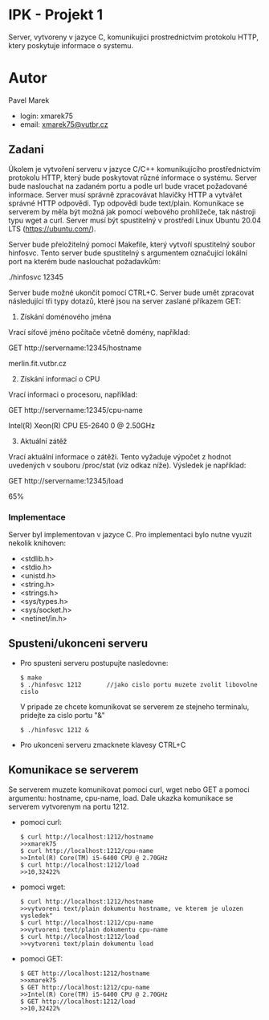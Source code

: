 # IPK - Projekt 1

Server, vytvoreny v jazyce C, komunikujici prostrednictvim protokolu HTTP, ktery poskytuje informace o systemu.
 
# Autor
Pavel Marek
* login: xmarek75
* email: xmarek75@vutbr.cz

## Zadani

Úkolem je vytvoření serveru v jazyce C/C++ komunikujícího prostřednictvím protokolu HTTP, který bude poskytovat různé informace o systému. Server bude naslouchat na zadaném portu a podle url bude vracet požadované informace. Server musí správně zpracovávat hlavičky HTTP a vytvářet správné HTTP odpovědi. Typ odpovědi bude text/plain. Komunikace se serverem by měla být možná jak pomocí webového prohlížeče, tak nástroji typu wget a curl. Server musí být spustitelný v prostředí Linux Ubuntu 20.04 LTS  (https://ubuntu.com/).

Server bude přeložitelný pomocí Makefile, který vytvoří spustitelný soubor hinfosvc.
Tento server bude spustitelný s argumentem označující lokální port na kterém bude naslouchat požadavkům:

./hinfosvc 12345


Server bude možné ukončit pomocí CTRL+C. Server bude umět zpracovat následující tři typy dotazů, které jsou na server zaslané příkazem GET:


1. Získání doménového jména

Vrací síťové jméno počítače včetně domény, například:

GET http://servername:12345/hostname

merlin.fit.vutbr.cz


2. Získání informací o CPU 

Vrací informaci o procesoru, například:

GET http://servername:12345/cpu-name


Intel(R) Xeon(R) CPU E5-2640 0 @ 2.50GHz


3. Aktuální zátěž 

Vrací aktuální informace o zátěži. Tento vyžaduje výpočet z hodnot uvedených v souboru /proc/stat (viz odkaz níže). Výsledek je například:

GET http://servername:12345/load

65%

### Implementace

Server byl implementovan v jazyce C.
Pro implementaci bylo nutne vyuzit nekolik knihoven:

* <stdlib.h>
* <stdio.h>
* <unistd.h>
* <string.h>
* <strings.h>
* <sys/types.h>
* <sys/socket.h>
* <netinet/in.h>

## Spusteni/ukonceni serveru

* Pro spusteni serveru postupujte nasledovne:

    ```
    $ make
    $ ./hinfosvc 1212       //jako cislo portu muzete zvolit libovolne cislo
    ```
    V pripade ze chcete komunikovat se serverem ze stejneho terminalu, pridejte za cislo portu "&" 
    ```
    $ ./hinfosvc 1212 &
    ```
* Pro ukonceni serveru zmacknete klavesy CTRL+C

## Komunikace se serverem

Se serverem muzete komunikovat pomoci curl, wget nebo GET
a pomoci argumentu: hostname, cpu-name, load.
Dale ukazka komunikace se serverem vytvorenym na portu 1212.


* pomoci curl:
    ```
    $ curl http://localhost:1212/hostname
    >>xmarek75
    $ curl http://localhost:1212/cpu-name
    >>Intel(R) Core(TM) i5-6400 CPU @ 2.70GHz
    $ curl http://localhost:1212/load
    >>10,32422%
    ```

* pomoci wget:
    ```
    $ curl http://localhost:1212/hostname
    >>vytvoreni text/plain dokumentu hostname, ve kterem je ulozen vysledek"
    $ curl http://localhost:1212/cpu-name
    >>vytvoreni text/plain dokumentu cpu-name
    $ curl http://localhost:1212/load
    >>vytvoreni text/plain dokumentu load
    ```
* pomoci GET:
    ```
    $ GET http://localhost:1212/hostname
    >>xmarek75
    $ GET http://localhost:1212/cpu-name
    >>Intel(R) Core(TM) i5-6400 CPU @ 2.70GHz
    $ GET http://localhost:1212/load
    >>10,32422%
    ```